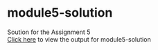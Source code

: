 # module5-solution
Soution for the Assignment 5 <br/>
<a href="https://sriramkg.github.io/module5-solution/index.html">Click here</a> to view the output for module5-solution

